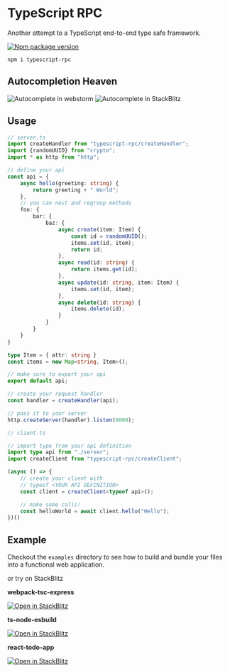 # TypeScript RPC

Another attempt to a TypeScript end-to-end type safe framework.

[![Npm package version](https://badgen.net/npm/v/typescript-rpc)](https://npmjs.com/package/typescript-rpc)
```
npm i typescript-rpc
```

## Autocompletion Heaven

![Autocomplete in webstorm](https://files.cplepage.com/typescript-rpc/typescript-rpc-autocomplete.png)
![Autocomplete in StackBlitz](https://files.cplepage.com/typescript-rpc/autocomplete.gif)

## Usage

```ts
// server.ts
import createHandler from "typescript-rpc/createHandler";
import {randomUUID} from "crypto";
import * as http from "http";

// define your api
const api = {
    async hello(greeting: string) {
        return greeting + " World";
    },
    // you can nest and regroup methods
    foo: {
        bar: {
            baz: {
                async create(item: Item) {
                    const id = randomUUID();
                    items.set(id, item);
                    return id;
                },
                async read(id: string) {
                    return items.get(id);
                },
                async update(id: string, item: Item) {
                    items.set(id, item);
                },
                async delete(id: string) {
                    items.delete(id);
                }
            }
        }
    }
}

type Item = { attr: string }
const items = new Map<string, Item>();

// make sure to export your api
export default api;

// create your request handler
const handler = createHandler(api);

// pass it to your server
http.createServer(handler).listen(8000);
```

```ts
// client.ts

// import type from your api definition
import type api from "./server";
import createClient from "typescript-rpc/createClient";

(async () => {
    // create your client with 
    // typeof <YOUR API DEFINITION>
    const client = createClient<typeof api>();

    // make some calls!
    const helloWorld = await client.hello("Hello");
})()
```

## Example

Checkout the `examples` directory to see how to build and bundle your files into
a functional web application.

or try on StackBlitz

**webpack-tsc-express**

[![Open in StackBlitz](https://developer.stackblitz.com/img/open_in_stackblitz.svg)](https://stackblitz.com/edit/typescript-rpc-webpack-tsc-express)

**ts-node-esbuild**

[![Open in StackBlitz](https://developer.stackblitz.com/img/open_in_stackblitz.svg)](https://stackblitz.com/edit/typescript-rpc-ts-node-esbuild)

**react-todo-app**

[![Open in StackBlitz](https://developer.stackblitz.com/img/open_in_stackblitz.svg)](https://stackblitz.com/edit/typescript-rpc-react-todo-app)
